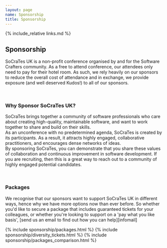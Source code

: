 ```yaml
---
layout: page
name: Sponsorship
title: Sponsorship
---
```


{% include_relative links.md %}

## Sponsorship

SoCraTes UK is a non-profit conference organised by and for the Software Crafters community. As a free to attend conference, 
our attendees only need to pay for their hotel room. As such, we rely heavily on our sponsors to reduce 
the overall cost of attendance and in exchange, we provide exposure (and well deserved Kudos!) to all of our sponsors.

<br>

### Why Sponsor SoCraTes UK?

SoCraTes brings together a community of software professionals who care about creating high-quality, maintainable software, and want to work together to share and build on their skills.  
As an unconference with no predetermined agenda, SoCraTes is created by its participants. As a result, it attracts highly engaged, collaborative practitioners, and encourages dense networks of ideas.  
By sponsoring SoCraTes, you can demonstrate that you share these values of collaboration and continuous improvement in software development. If you are recruiting, then this is a great way to reach out to a community of highly engaged potential candidates.  

<br>

### Packages

We recognise that our sponsors want to support SoCraTes UK in different ways, hence why we have more options now than ever before. 
So whether you'd like to secure a package that includes guaranteed tickets for your colleagues, 
or whether you're looking to support on a 'pay what you like basis', [send us an email to find out how you can help][infomail]

 
{% include sponsorship/packages.html %} 
{% include sponsorship/diversity_tickets.html %} 
{% include sponsorship/packages_comparison.html %} 
